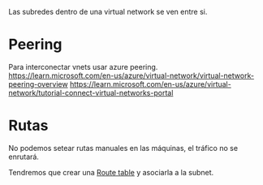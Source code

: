 Las subredes dentro de una virtual network se ven entre si.

# Peering

Para interconectar vnets usar azure peering.
<https://learn.microsoft.com/en-us/azure/virtual-network/virtual-network-peering-overview>
<https://learn.microsoft.com/en-us/azure/virtual-network/tutorial-connect-virtual-networks-portal>

# Rutas

No podemos setear rutas manuales en las máquinas, el tráfico no se enrutará.

Tendremos que crear una [Route table](https://portal.azure.com/#browse/Microsoft.Network%2FrouteTables) y asociarla a la subnet.
